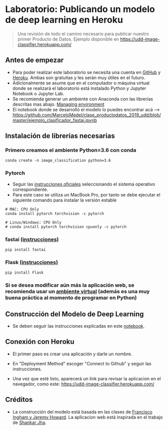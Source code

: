 
# Laboratorio: Publicando un modelo de deep learning en Heroku


> Una revisión de todo el camino necesario para publicar nuestro primer Producto de Datos. Ejemplo disponible en https://udd-image-classifier.herokuapp.com/


## Antes de empezar

- Para poder realizar este laboratorio se necesita una cuenta en [GitHub](https://www.github.com/) y [Heroku](https://www.heroku.com/). Ambas son gratuitas y les serán muy útiles en el futuro.
- Adicionalmente se asume que en el computador o máquina virtual donde se realizará el laboratorio está instalado Python y Jupyter Notebook o Jupyter Lab.
- Se recomienda generar un ambiente con Anaconda con las librerías descritas mas abajo. [Managing environment](https://docs.conda.io/projects/conda/en/latest/user-guide/tasks/manage-environments.html)
- El notebook donde se desarrolló el modelo lo puedes encontrar acá --> https://github.com/MarceloMedel/clase_productodatos_2019_udd/blob/master/ejemplo_clasificador_fastai.ipynb

## Instalación de librerías necesarias

### Primero creamos el ambiente Python=3.6 con conda
```
conda create -n image_classification python=3.6
````

### Pytorch

- Seguir las [instrucciones oficiales](https://pytorch.org/get-started/locally/) seleccionando el sistema operativo correspondiente.
- Para este caso se utiliza un MacBook Pro, por tanto se debe ejecutar el siguiente comando para instalar la versión estable 
```
# MAC: CPU Only
conda install pytorch torchvision -c pytorch

# Linux/Windows: CPU Only
# conda install pytorch torchvision cpuonly -c pytorch
```

### fastai [(instrucciones)](https://docs.fast.ai/install.html)
```
pip install fastai
```

### Flask [(instrucciones)](https://flask.palletsprojects.com/en/1.1.x/installation/)
```
pip install Flask
```
### Si se desea modificar aún más la aplicación web, se recomienda usar un [ambiente virtual](https://packaging.python.org/guides/installing-using-pip-and-virtual-environments/) (además es una muy buena práctica al momento de programar en Python)

## Construcción del Modelo de Deep Learning

- Se deben seguir las instrucciones explicadas en este [notebook](https://github.com/aastroza/clase_productodatos_2019_udd/blob/master/notebooks/ejemplo_clasificador_fastai.ipynb).

## Conexión con Heroku

- El primer paso es crear una aplicación y darle un nombre.

- En "Deployment Method" escoger "Connect to Github" y seguir las instrucciones.

- Una vez que esté listo, aparecerá un link para revisar la aplicacion en el navegador, como este: https://udd-image-classifier.herokuapp.com/

## Créditos

- La construcción del modelo está basada en las clases de [Francisco Ingham y Jeremy Howard](https://github.com/fastai/course-v3/blob/master/nbs/dl1/lesson2-download.ipynb). La aplicacion web está inspirada en el trabajo de [Shankar Jha](https://github.com/shankarj67/Water-classifier-fastai).

